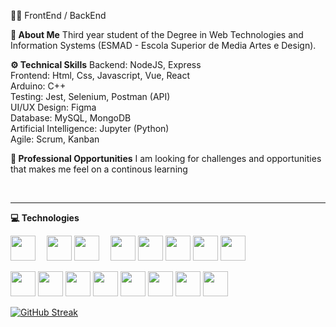 👨‍💻 FrontEnd / BackEnd

<b>🚀 About Me</b>
Third year student of the Degree in Web Technologies and Information Systems (ESMAD - Escola Superior de Media Artes e Design).<br>

<b>⚙️ Technical Skills</b>
Backend: NodeJS, Express<br>
Frontend: Html, Css, Javascript, Vue, React<br>
Arduino: C++<br>
Testing: Jest, Selenium, Postman (API)<br>
UI/UX Design: Figma<br>
Database: MySQL, MongoDB<br>
Artificial Intelligence: Jupyter (Python)<br>
Agile: Scrum, Kanban<br>

<b>💼 Professional Opportunities</b>
I am looking for challenges and opportunities that makes me feel on a continous learning<br>

<a href="https://www.linkedin.com/in/sim%C3%A3o-freitas/" target="_blank"><img src="https://img.shields.io/badge/linkedin-%230077B5.svg?&style=for-the-badge&logo=linkedin&logoColor=white"  alt=""/></a>&nbsp;&nbsp;&nbsp;&nbsp;

<hr/>
<b>💻 Technologies</b><br>

<p>
  <img src="https://cdn.jsdelivr.net/gh/devicons/devicon@latest/icons/nodejs/nodejs-original.svg" style="margin-right: 14px; width: 40px;" alt=""/>
  <img src="https://cdn.jsdelivr.net/gh/devicons/devicon@latest/icons/express/express-original.svg" style="width: 40px;" alt=""/>
  <img src="https://cdn.jsdelivr.net/gh/devicons/devicon@latest/icons/html5/html5-original.svg" style="margin-right: 14px; width: 40px;" alt=""/>
  <img src="https://cdn.jsdelivr.net/gh/devicons/devicon@latest/icons/css3/css3-original.svg" style="width: 40px;" alt=""/>
  <img src="https://cdn.jsdelivr.net/gh/devicons/devicon@latest/icons/javascript/javascript-original.svg" style="width: 40px;" alt=""/>
  <img src="https://cdn.jsdelivr.net/gh/devicons/devicon@latest/icons/vuejs/vuejs-original.svg" style="width: 40px;" alt=""/>
  <img src="https://cdn.jsdelivr.net/gh/devicons/devicon@latest/icons/react/react-original.svg" style="width: 40px;" alt=""/>
  <img src="https://cdn.jsdelivr.net/gh/devicons/devicon@latest/icons/cplusplus/cplusplus-original.svg" style="width: 40px;" alt=""/>
</p>

<p>
  <img src="https://cdn.jsdelivr.net/gh/devicons/devicon@latest/icons/jest/jest-plain.svg" style="width: 40px;" alt=""/>
  <img src="https://cdn.jsdelivr.net/gh/devicons/devicon@latest/icons/selenium/selenium-original.svg" style="width: 40px;" alt=""/>
  <img src="https://cdn.jsdelivr.net/gh/devicons/devicon@latest/icons/postman/postman-original.svg" style="width: 40px;" alt=""/>
  <img src="https://cdn.jsdelivr.net/gh/devicons/devicon@latest/icons/figma/figma-original.svg" style="width: 40px;" alt=""/>
  <img src="https://cdn.jsdelivr.net/gh/devicons/devicon@latest/icons/mysql/mysql-original.svg" style="width: 40px;" alt=""/>
  <img src="https://cdn.jsdelivr.net/gh/devicons/devicon@latest/icons/mongodb/mongodb-original.svg" style="width: 40px;" alt=""/>
  <img src="https://cdn.jsdelivr.net/gh/devicons/devicon@latest/icons/jupyter/jupyter-original.svg" style="width: 40px;" alt=""/>
  <img src="https://cdn.jsdelivr.net/gh/devicons/devicon@latest/icons/python/python-original.svg" style="width: 40px;" alt=""/>
</p>

<div>
  <a href="https://git.io/streak-stats"><img src="https://streak-stats.demolab.com?user=Nerf22117&theme=dark&hide_border=true" alt="GitHub Streak" /></a>
  <img vertical-align="baseline" src="https://github-readme-stats-nu-eight-50.vercel.app/api/top-langs/?username=Nerf22117&hide_progress=true&langs_count=6&theme=dark"  alt=""/>
</div>


     

      
